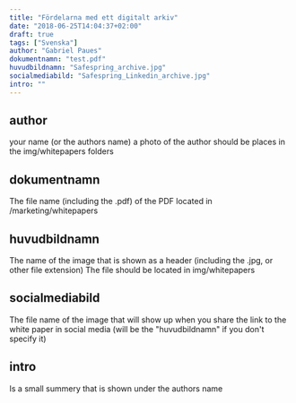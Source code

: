 ```yaml
---
title: "Fördelarna med ett digitalt arkiv"
date: "2018-06-25T14:04:37+02:00"
draft: true
tags: ["Svenska"]
author: "Gabriel Paues"
dokumentnamn: "test.pdf"
huvudbildnamn: "Safespring_archive.jpg"
socialmediabild: "Safespring_Linkedin_archive.jpg"
intro: ""
---
```


## author
your name (or the authors name)
a photo of the author should be places in the img/whitepapers folders

## dokumentnamn
The file name (including the .pdf) of the PDF located in /marketing/whitepapers

## huvudbildnamn
The name of the image that is shown as a header (including the .jpg, or other file extension)
The file should be located in img/whitepapers

## socialmediabild
The file name of the image that will show up when you share the link to the white paper in social media
(will be the "huvudbildnamn" if you don't specify it)

## intro
Is a small summery that is shown under the authors name
